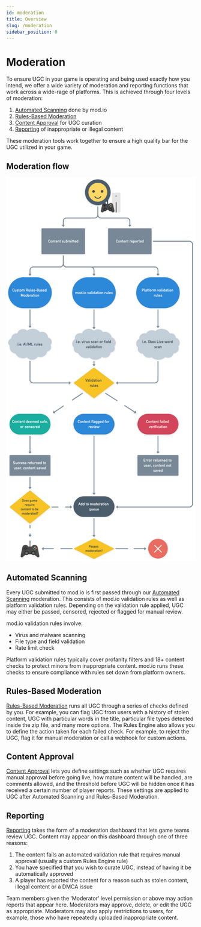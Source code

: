 ```yaml
---
id: moderation
title: Overview
slug: /moderation
sidebar_position: 0
---
```


# Moderation

To ensure UGC in your game is operating and being used exactly how you intend, we offer a wide variety of moderation and reporting functions that work across a wide-rage of platforms. This is achieved through four levels of moderation:

1. [Automated Scanning](#automated-scanning) done by mod.io
2. [Rules-Based Moderation](#rules-based-moderation)
3. [Content Approval](#content-approval) for UGC curation
4. [Reporting](#content-approval) of inappropriate or illegal content

These moderation tools work together to ensure a high quality bar for the UGC utilized in your game.

## Moderation flow

![mod.io moderation](img/moderation.png)

## Automated Scanning

Every UGC submitted to mod.io is first passed through our [Automated Scanning](/moderation/automated-scanning) moderation. This consists of mod.io validation rules as well as platform validation rules. Depending on the validation rule applied, UGC may either be passed, censored, rejected or flagged for manual review.

mod.io validation rules involve:

* Virus and malware scanning
* File type and field validation
* Rate limit check

Platform validation rules typically cover profanity filters and 18+ content checks to protect minors from inappropriate content. mod.io runs these checks to ensure compliance with rules set down from platform owners.

## Rules-Based Moderation

[Rules-Based Moderation](/moderation/rules-engine) runs all UGC through a series of checks defined by you. For example, you can flag UGC from users with a history of stolen content, UGC with particular words in the title, particular file types detected inside the zip file, and many more options. The Rules Engine also allows you to define the action taken for each failed check. For example, to reject the UGC, flag it for manual moderation or call a webhook for custom actions.

## Content Approval

[Content Approval](/moderation/manual-curation) lets you define settings such as whether UGC requires manual approval before going live, how mature content will be handled, are comments allowed, and the threshold before UGC will be hidden once it has received a certain number of player reports. These settings are applied to UGC after Automated Scanning and Rules-Based Moderation.

## Reporting

[Reporting](/moderation/community-reports) takes the form of a moderation dashboard that lets game teams review UGC. Content may appear on this dashboard through one of three reasons:

1. The content fails an automated validation rule that requires manual approval (usually a custom Rules Engine rule)
2. You have specified that you wish to curate UGC, instead of having it be automatically approved
3. A player has reported the content for a reason such as stolen content, illegal content or a DMCA issue

Team members given the ‘Moderator’ level permission or above may action reports that appear here. Moderators may approve, delete, or edit the UGC as appropriate. Moderators may also apply restrictions to users, for example, those who have repeatedly uploaded inappropriate content.